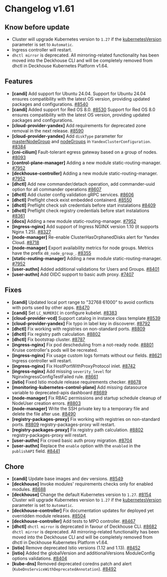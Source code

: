 # Changelog v1.61

## Know before update


 - Cluster will upgrade Kubernetes version to `1.27` if the [kubernetesVersion](https://deckhouse.io/documentation/v1/installing/configuration.html#clusterconfiguration-kubernetesversion) parameter is set to `Automatic`.
 - Ingress controller will restart.
 - `dhctl mirror` is deprecated. All mirroring-related functionality has been moved into the Deckhouse CLI and will be completely removed from dhctl in Deckhouse Kubernetes Platform v1.64.

## Features


 - **[candi]** Add support for Ubuntu 24.04. Support for Ubuntu 24.04 ensures compatibility with the latest OS version, providing updated packages and configurations. [#8540](https://github.com/deckhouse/deckhouse/pull/8540)
 - **[candi]** Added support for Red OS 8.0. [#8530](https://github.com/deckhouse/deckhouse/pull/8530)
    Support for Red OS 8.0 ensures compatibility with the latest OS version, providing updated packages and configurations.
 - **[cloud-provider-yandex]** Add requirements for deprecated zone removal in the next release. [#8590](https://github.com/deckhouse/deckhouse/pull/8590)
 - **[cloud-provider-yandex]** Add `diskType` parameter for [masterNodeGroup](https://deckhouse.io/documentation/latest/modules/030-cloud-provider-yandex/cluster_configuration.html#yandexclusterconfiguration-masternodegroup-instanceclass-disktype) and [nodeGroups](https://deckhouse.io/documentation/latest/modules/030-cloud-provider-yandex/cluster_configuration.html#yandexclusterconfiguration-nodegroups-instanceclass-disktype) in `YandexClusterConfiguration`. [#8384](https://github.com/deckhouse/deckhouse/pull/8384)
 - **[cni-cilium]** Fault-tolerant egress gateway based on a group of nodes. [#8093](https://github.com/deckhouse/deckhouse/pull/8093)
 - **[control-plane-manager]** Adding a new module static-routing-manager. [#7952](https://github.com/deckhouse/deckhouse/pull/7952)
 - **[deckhouse-controller]** Adding a new module static-routing-manager. [#7952](https://github.com/deckhouse/deckhouse/pull/7952)
 - **[dhctl]** Add new commander/detach operation, add commander-uuid option for all commander operations [#8607](https://github.com/deckhouse/deckhouse/pull/8607)
 - **[dhctl]** Add cluster config validation gRPC services. [#8606](https://github.com/deckhouse/deckhouse/pull/8606)
 - **[dhctl]** Preflight check exist embedded containerd. [#8550](https://github.com/deckhouse/deckhouse/pull/8550)
 - **[dhctl]** Preflight check ssh credentials before start instalations [#8409](https://github.com/deckhouse/deckhouse/pull/8409)
 - **[dhctl]** Preflight check registry credentials before start instalations [#8361](https://github.com/deckhouse/deckhouse/pull/8361)
 - **[docs]** Adding a new module static-routing-manager. [#7952](https://github.com/deckhouse/deckhouse/pull/7952)
 - **[ingress-nginx]** Add support of Ingress NGINX version 1.10 (it supports Nginx 1.25). [#8327](https://github.com/deckhouse/deckhouse/pull/8327)
 - **[node-manager]** Re-enable ClusterHasOrphanedDisks alert for Yandex Cloud. [#8718](https://github.com/deckhouse/deckhouse/pull/8718)
 - **[node-manager]** Export availability metrics for node groups. Metrics have the prefix `d8_node_group_`. [#8355](https://github.com/deckhouse/deckhouse/pull/8355)
 - **[static-routing-manager]** Adding a new module static-routing-manager. [#7952](https://github.com/deckhouse/deckhouse/pull/7952)
 - **[user-authn]** Added additional validations for Users and Groups. [#8401](https://github.com/deckhouse/deckhouse/pull/8401)
 - **[user-authn]** Add OIDC support to basic auth proxy. [#7407](https://github.com/deckhouse/deckhouse/pull/7407)

## Fixes


 - **[candi]** Updated local port range to "32768 61000" to avoid conflicts with ports used by other apps. [#8470](https://github.com/deckhouse/deckhouse/pull/8470)
 - **[candi]** Set `LC_NUMERIC` in configure kubelet. [#8383](https://github.com/deckhouse/deckhouse/pull/8383)
 - **[cloud-provider-vcd]** Support catalog in instance class template [#8539](https://github.com/deckhouse/deckhouse/pull/8539)
 - **[cloud-provider-yandex]** Fix typo in label key in discoverer. [#8792](https://github.com/deckhouse/deckhouse/pull/8792)
 - **[dhctl]** Fix working with registries on non-standard ports. [#8809](https://github.com/deckhouse/deckhouse/pull/8809)
 - **[dhctl]** Fix registry path calculation. [#8802](https://github.com/deckhouse/deckhouse/pull/8802)
 - **[dhctl]** Fix bootstrap cluster. [#8787](https://github.com/deckhouse/deckhouse/pull/8787)
 - **[ingress-nginx]** Fix pod descheduling from a not-ready node. [#8801](https://github.com/deckhouse/deckhouse/pull/8801)
    Kruise controller's pods will be recreated.
 - **[ingress-nginx]** Fix usage custom logs formats without our fields. [#8621](https://github.com/deckhouse/deckhouse/pull/8621)
    Ingress controller will restart.
 - **[ingress-nginx]** Fix HostPortWithProxyProtocol inlet. [#8742](https://github.com/deckhouse/deckhouse/pull/8742)
 - **[ingress-nginx]** Add missing `severity_level` for NginxIngressConfigTestFailed rule. [#8661](https://github.com/deckhouse/deckhouse/pull/8661)
 - **[istio]** Fixed Istio module release requirements checker. [#8678](https://github.com/deckhouse/deckhouse/pull/8678)
 - **[monitoring-kubernetes-control-plane]** Add missing datasource variable to deprecated-apis dashboard [#8689](https://github.com/deckhouse/deckhouse/pull/8689)
 - **[node-manager]** Fix RBAC permissions and startup schedule cleanup of NodeUser creation errors. [#8803](https://github.com/deckhouse/deckhouse/pull/8803)
 - **[node-manager]** Write the SSH private key to a temporary file and delete the file after use. [#8490](https://github.com/deckhouse/deckhouse/pull/8490)
 - **[registry-packages-proxy]** Fix working with registries on non-standard ports. [#8809](https://github.com/deckhouse/deckhouse/pull/8809)
    registry-packages-proxy will restart.
 - **[registry-packages-proxy]** Fix registry path calculation. [#8802](https://github.com/deckhouse/deckhouse/pull/8802)
    registry-packages-proxy will restart.
 - **[user-authn]** Fix crowd basic auth proxy migration. [#8704](https://github.com/deckhouse/deckhouse/pull/8704)
 - **[user-authn]** Replace the `enable` option with the `enabled` in the `publishAPI` field. [#8441](https://github.com/deckhouse/deckhouse/pull/8441)

## Chore


 - **[candi]** Update base images and dev versions. [#8549](https://github.com/deckhouse/deckhouse/pull/8549)
 - **[deckhouse]** Invoke modules' requirements checks only for enabled modules. [#8688](https://github.com/deckhouse/deckhouse/pull/8688)
 - **[deckhouse]** Change the default Kubernetes version to `1.27`. [#8154](https://github.com/deckhouse/deckhouse/pull/8154)
    Cluster will upgrade Kubernetes version to `1.27` if the [kubernetesVersion](https://deckhouse.io/documentation/v1/installing/configuration.html#clusterconfiguration-kubernetesversion) parameter is set to `Automatic`.
 - **[deckhouse-controller]** Fix documentation updates for deployed yet overridden module releases. [#8504](https://github.com/deckhouse/deckhouse/pull/8504)
 - **[deckhouse-controller]** Add tests to MPO controller. [#8467](https://github.com/deckhouse/deckhouse/pull/8467)
 - **[dhctl]** `dhctl mirror` is deprecated in favour of Deckhouse CLI. [#8682](https://github.com/deckhouse/deckhouse/pull/8682)
    `dhctl mirror` is deprecated. All mirroring-related functionality has been moved into the Deckhouse CLI and will be completely removed from dhctl in Deckhouse Kubernetes Platform v1.64.
 - **[istio]** Remove deprecated Istio versions (1.12 and 1.13). [#8452](https://github.com/deckhouse/deckhouse/pull/8452)
 - **[istio]** Added the globalVersion and additionalVersions ModuleConfig options validations. [#8404](https://github.com/deckhouse/deckhouse/pull/8404)
 - **[kube-dns]** Removed deprecated coredns patch and alert (`KubeDnsServiceWithDeprecatedAnnotation`). [#8492](https://github.com/deckhouse/deckhouse/pull/8492)

